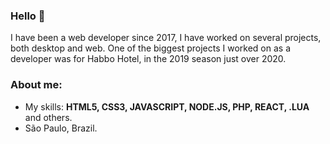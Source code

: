 

### Hello 👋

I have been a web developer since 2017, I have worked on several projects, both desktop and web. One of the biggest projects I worked on as a developer was for Habbo Hotel, in the 2019 season just over 2020.

### About me:
- My skills: <strong>HTML5, CSS3, JAVASCRIPT, NODE.JS, PHP, REACT, .LUA</strong> and others. 
- São Paulo, Brazil.
